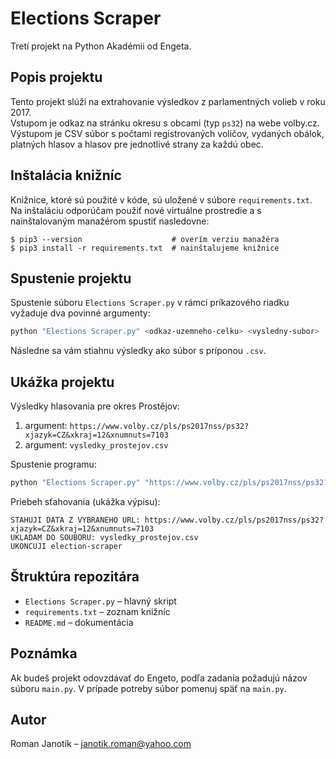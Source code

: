 
# Elections Scraper

Tretí projekt na Python Akadémii od Engeta.

## Popis projektu

Tento projekt slúži na extrahovanie výsledkov z parlamentných volieb v roku 2017.  
Vstupom je odkaz na stránku okresu s obcami (typ `ps32`) na webe volby.cz.  
Výstupom je CSV súbor s počtami registrovaných voličov, vydaných obálok, platných hlasov a hlasov pre jednotlivé strany za každú obec.

## Inštalácia knižníc

Knižnice, ktoré sú použité v kóde, sú uložené v súbore `requirements.txt`. Na inštaláciu odporúčam použiť nové virtuálne prostredie a s nainštalovaným manažérom spustiť nasledovne:

```
$ pip3 --version                    # overím verziu manažéra
$ pip3 install -r requirements.txt  # nainštalujeme knižnice
```

## Spustenie projektu

Spustenie súboru `Elections Scraper.py` v rámci príkazového riadku vyžaduje dva povinné argumenty:

```bash
python "Elections Scraper.py" <odkaz-uzemneho-celku> <vysledny-subor>
```

Následne sa vám stiahnu výsledky ako súbor s príponou `.csv`.

## Ukážka projektu

Výsledky hlasovania pre okres Prostějov:

1. argument: `https://www.volby.cz/pls/ps2017nss/ps32?xjazyk=CZ&xkraj=12&xnumnuts=7103`  
2. argument: `vysledky_prostejov.csv`

Spustenie programu:

```bash
python "Elections Scraper.py" "https://www.volby.cz/pls/ps2017nss/ps32?xjazyk=CZ&xkraj=12&xnumnuts=7103" "vysledky_prostejov.csv"
```

Priebeh sťahovania (ukážka výpisu):

```
STAHUJI DATA Z VYBRANEHO URL: https://www.volby.cz/pls/ps2017nss/ps32?xjazyk=CZ&xkraj=12&xnumnuts=7103
UKLADAM DO SOUBORU: vysledky_prostejov.csv
UKONCUJI election-scraper
```

## Štruktúra repozitára

- `Elections Scraper.py` – hlavný skript
- `requirements.txt` – zoznam knižníc
- `README.md` – dokumentácia

## Poznámka

Ak budeš projekt odovzdávať do Engeto, podľa zadania požadujú názov súboru `main.py`. V prípade potreby súbor pomenuj späť na `main.py`.

## Autor

Roman Janotík – janotik.roman@yahoo.com
